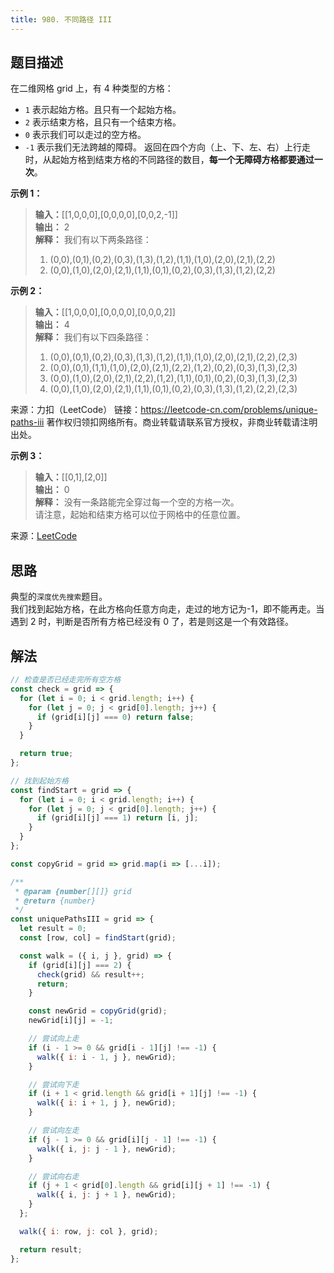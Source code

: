 ```yaml
---
title: 980. 不同路径 III
---
```


## 题目描述

在二维网格 grid 上，有 4 种类型的方格：

- `1` 表示起始方格。且只有一个起始方格。
- `2` 表示结束方格，且只有一个结束方格。
- `0` 表示我们可以走过的空方格。
- `-1` 表示我们无法跨越的障碍。
  返回在四个方向（上、下、左、右）上行走时，从起始方格到结束方格的不同路径的数目，**每一个无障碍方格都要通过一次**。

**示例 1：**

> **输入：**[[1,0,0,0],[0,0,0,0],[0,0,2,-1]]  
> **输出：** 2  
> **解释：** 我们有以下两条路径：
>
> 1.  (0,0),(0,1),(0,2),(0,3),(1,3),(1,2),(1,1),(1,0),(2,0),(2,1),(2,2)
> 2.  (0,0),(1,0),(2,0),(2,1),(1,1),(0,1),(0,2),(0,3),(1,3),(1,2),(2,2)

**示例 2：**

> **输入：**[[1,0,0,0],[0,0,0,0],[0,0,0,2]]  
> **输出：** 4  
> **解释：** 我们有以下四条路径：
>
> 1. (0,0),(0,1),(0,2),(0,3),(1,3),(1,2),(1,1),(1,0),(2,0),(2,1),(2,2),(2,3)
> 2. (0,0),(0,1),(1,1),(1,0),(2,0),(2,1),(2,2),(1,2),(0,2),(0,3),(1,3),(2,3)
> 3. (0,0),(1,0),(2,0),(2,1),(2,2),(1,2),(1,1),(0,1),(0,2),(0,3),(1,3),(2,3)
> 4. (0,0),(1,0),(2,0),(2,1),(1,1),(0,1),(0,2),(0,3),(1,3),(1,2),(2,2),(2,3)

来源：力扣（LeetCode）
链接：https://leetcode-cn.com/problems/unique-paths-iii
著作权归领扣网络所有。商业转载请联系官方授权，非商业转载请注明出处。

**示例 3：**

> **输入：**[[0,1],[2,0]]  
> **输出：** 0  
> **解释：** 没有一条路能完全穿过每一个空的方格一次。  
> 请注意，起始和结束方格可以位于网格中的任意位置。

来源：[LeetCode](https://leetcode-cn.com/problems/unique-paths-iii)

## 思路

典型的`深度优先搜索`题目。  
我们找到起始方格，在此方格向任意方向走，走过的地方记为-1，即不能再走。当遇到 2 时，判断是否所有方格已经没有 0 了，若是则这是一个有效路径。

## 解法

```js
// 检查是否已经走完所有空方格
const check = grid => {
  for (let i = 0; i < grid.length; i++) {
    for (let j = 0; j < grid[0].length; j++) {
      if (grid[i][j] === 0) return false;
    }
  }

  return true;
};

// 找到起始方格
const findStart = grid => {
  for (let i = 0; i < grid.length; i++) {
    for (let j = 0; j < grid[0].length; j++) {
      if (grid[i][j] === 1) return [i, j];
    }
  }
};

const copyGrid = grid => grid.map(i => [...i]);

/**
 * @param {number[][]} grid
 * @return {number}
 */
const uniquePathsIII = grid => {
  let result = 0;
  const [row, col] = findStart(grid);

  const walk = ({ i, j }, grid) => {
    if (grid[i][j] === 2) {
      check(grid) && result++;
      return;
    }

    const newGrid = copyGrid(grid);
    newGrid[i][j] = -1;

    // 尝试向上走
    if (i - 1 >= 0 && grid[i - 1][j] !== -1) {
      walk({ i: i - 1, j }, newGrid);
    }

    // 尝试向下走
    if (i + 1 < grid.length && grid[i + 1][j] !== -1) {
      walk({ i: i + 1, j }, newGrid);
    }

    // 尝试向左走
    if (j - 1 >= 0 && grid[i][j - 1] !== -1) {
      walk({ i, j: j - 1 }, newGrid);
    }

    // 尝试向右走
    if (j + 1 < grid[0].length && grid[i][j + 1] !== -1) {
      walk({ i, j: j + 1 }, newGrid);
    }
  };

  walk({ i: row, j: col }, grid);

  return result;
};
```
